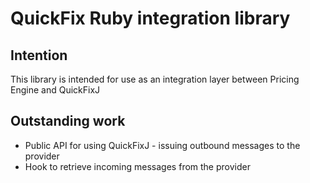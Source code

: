 # QuickFix Ruby integration library

## Intention

This library is intended for use as an integration layer between Pricing Engine and QuickFixJ

## Outstanding work

* Public API for using QuickFixJ - issuing outbound messages to the provider
* Hook to retrieve incoming messages from the provider
